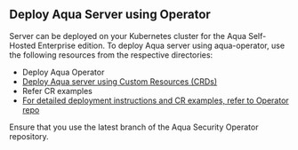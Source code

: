 ## Deploy Aqua Server using Operator

Server can be deployed on your Kubernetes cluster for the Aqua Self-Hosted Enterprise edition. To deploy Aqua server using aqua-operator, use the following resources from the respective directories:

* Deploy Aqua Operator
* [Deploy Aqua server using Custom Resources (CRDs)](https://github.com/aquasecurity/aqua-operator/tree/6.2.0/deploy/crds)
* Refer CR examples
* [For detailed deployment instructions and CR examples, refer to Operator repo](https://github.com/aquasecurity/aqua-operator/blob/6.2.0/docs/DeployOpenShiftOperator.md)

Ensure that you use the latest branch of the Aqua Security Operator repository.